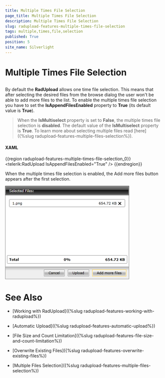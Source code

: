 ```yaml
---
title: Multiple Times File Selection
page_title: Multiple Times File Selection
description: Multiple Times File Selection
slug: radupload-features-multiple-times-file-selection
tags: multiple,times,file,selection
published: True
position: 5
site_name: Silverlight
---
```


# Multiple Times File Selection



## 

By default the __RadUpload__ allows one time file selection. This means that after selecting the desired files from the browse dialog the user won't be able to add more files to the list. To enable the multiple times file selection you have to set the __IsAppendFilesEnabled__ property to __True__ (its default value is __True__).

>When the __IsMultiselect__ property is set to __False__, the multiple times file selection is __disabled__. The default value of the __IsMultiselect__ property is __True__. To learn more about selecting multiple files read [here]({%slug radupload-features-multiple-files-selection%}).

#### __XAML__

{{region radupload-features-multiple-times-file-selection_0}}
	<telerik:RadUpload IsAppendFilesEnabled="True" />
	{{endregion}}



When the multiple times file selection is enabled, the Add more files button appears after the first selection.

![](images/RadUpload_Features_Multiple_Times_File_Selection.png)

# See Also

 * [Working with RadUpload]({%slug radupload-features-working-with-radupload%})

 * [Automatic Upload]({%slug radupload-features-automatic-upload%})

 * [File Size and Count Limitation]({%slug radupload-features-file-size-and-count-limitation%})

 * [Overwrite Existing Files]({%slug radupload-features-overwrite-existing-files%})

 * [Multiple Files Selection]({%slug radupload-features-multiple-files-selection%})
